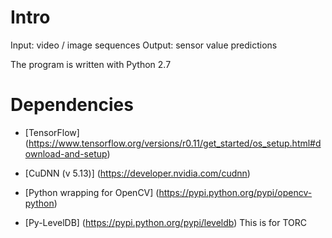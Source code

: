 # Intro

Input: video / image sequences
Output: sensor value predictions

The program is written with Python 2.7


# Dependencies

* [TensorFlow]
(https://www.tensorflow.org/versions/r0.11/get_started/os_setup.html#download-and-setup)

* [CuDNN (v 5.13)]
(https://developer.nvidia.com/cudnn)

* [Python wrapping for OpenCV]
(https://pypi.python.org/pypi/opencv-python)

* [Py-LevelDB]
(https://pypi.python.org/pypi/leveldb) This is for TORC


